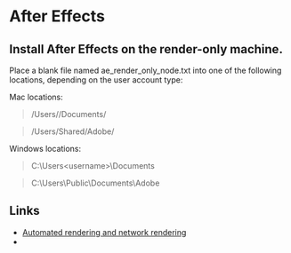 
# After Effects

## Install After Effects on the render-only machine.

Place a blank file named ae_render_only_node.txt into one of the following locations, depending on the user account type:

Mac locations:

>/Users/<username>/Documents/

>/Users/Shared/Adobe/

Windows locations:

>C:\Users\<username>\Documents

>C:\Users\Public\Documents\Adobe


## Links 

* [Automated rendering and network rendering](https://helpx.adobe.com/after-effects/using/automated-rendering-network-rendering.html)
* 
